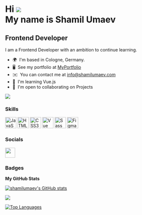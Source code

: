 Hi ![](https://user-images.githubusercontent.com/18350557/176309783-0785949b-9127-417c-8b55-ab5a4333674e.gif)<br> My name is Shamil Umaev
====================================================================================================================================

Frontend Developer
------------------

I am a Frontend Developer with an ambition to continue learning.

* 🌍  I'm based in Cologne, Germany.
* 🖥️  See my portfolio at [MyPortfolio](http://shamilumaev.com)
* ✉️  You can contact me at [info@shamilumaev.com](mailto:info@shamilumaev.com)
* 🧠  I'm learning Vue.js
* 🤝  I'm open to collaborating on Projects

<a href="https://www.github.com/shamilumaev" target="_blank" rel="noreferrer"><img
src="https://img.shields.io/github/followers/shamilumaev?logo=github&style=for-the-badge&color=0891b2&labelColor=22272e" /></a>

### Skills


<p align="left">
<a href="https://developer.mozilla.org/en-US/docs/Web/JavaScript" target="_blank" rel="noreferrer"><img src="https://raw.githubusercontent.com/danielcranney/readme-generator/main/public/icons/skills/javascript-colored.svg" width="36" height="36" alt="JavaScript" /></a>
<a href="https://developer.mozilla.org/en-US/docs/Glossary/HTML5" target="_blank" rel="noreferrer"><img src="https://raw.githubusercontent.com/danielcranney/readme-generator/main/public/icons/skills/html5-colored.svg" width="36" height="36" alt="HTML5" /></a>
<a href="https://www.w3.org/TR/CSS/#css" target="_blank" rel="noreferrer"><img src="https://raw.githubusercontent.com/danielcranney/readme-generator/main/public/icons/skills/css3-colored.svg" width="36" height="36" alt="CSS3" /></a>
<a href="https://vuejs.org/" target="_blank" rel="noreferrer"><img src="https://raw.githubusercontent.com/danielcranney/readme-generator/main/public/icons/skills/vuejs-colored.svg" width="36" height="36" alt="Vue" /></a>
<a href="https://sass-lang.com/" target="_blank" rel="noreferrer"><img src="https://raw.githubusercontent.com/danielcranney/readme-generator/main/public/icons/skills/sass-colored.svg" width="36" height="36" alt="Sass" /></a>
<a href="https://www.figma.com/" target="_blank" rel="noreferrer"><img src="https://raw.githubusercontent.com/danielcranney/readme-generator/main/public/icons/skills/figma-colored.svg" width="36" height="36" alt="Figma" /></a>
</p>


### Socials

<p align="left"> <a href="https://www.github.com/shamilumaev" target="_blank" rel="noreferrer"><img src="https://raw.githubusercontent.com/danielcranney/readme-generator/main/public/icons/socials/github.svg" width="32" height="32" /></a></p>

### Badges

<b>My GitHub Stats</b>

<a href="http://www.github.com/shamilumaev"><img src="https://github-readme-stats.vercel.app/api?username=shamilumaev&show_icons=true&hide=&count_private=true&title_color=ffffff&text_color=ffffff&icon_color=0891b2&bg_color=22272e&hide_border=true&show_icons=true" alt="shamilumaev's GitHub stats" /></a>

<a href="http://www.github.com/shamilumaev"><img src="https://github-readme-streak-stats.herokuapp.com/?user=shamilumaev&stroke=ffffff&background=22272e&ring=ffffff&fire=ffffff&currStreakNum=ffffff&currStreakLabel=ffffff&sideNums=ffffff&sideLabels=ffffff&dates=ffffff&hide_border=true" /></a>

<a href="https://github.com/shamilumaev" align="left"><img src="https://github-readme-stats.vercel.app/api/top-langs/?username=shamilumaev&langs_count=10&title_color=ffffff&text_color=ffffff&icon_color=0891b2&bg_color=22272e&hide_border=true&locale=en&custom_title=Top%20%Languages" alt="Top Languages" /></a>
